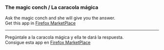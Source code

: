 <h3>The magic conch / La caracola mágica</h3>

Ask the magic conch and she will give you the answer.<br>
Get this app in <a href="https://marketplace.firefox.com/app/caracola-mágica" target="blank">Firefox MarketPlace</a>

-------------------------------------------------------------------------------------------------------

Pregúntale a la caracola mágica y ella te dará la respuesta.<br>
Consigue esta app en <a href="https://marketplace.firefox.com/app/caracola-mágica" target="blank">Firefox MarketPlace</a>
